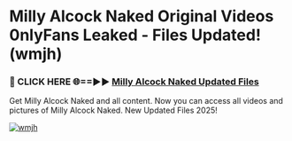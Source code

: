 # Milly Alcock Naked Original Videos 0nlyFans Leaked - Files Updated! (wmjh)

<h3>🔴 CLICK HERE 🌐==►► <a href="https://tinyurl.com/up5wt9bj" rel="nofollow">Milly Alcock Naked Updated Files</a></h3>

Get Milly Alcock Naked and all content. Now you can access all videos and pictures of Milly Alcock Naked. New Updated Files 2025!

[![wmjh](https://i.imgur.com/ABiUzMV.gif)](https://tinyurl.com/up5wt9bj)
